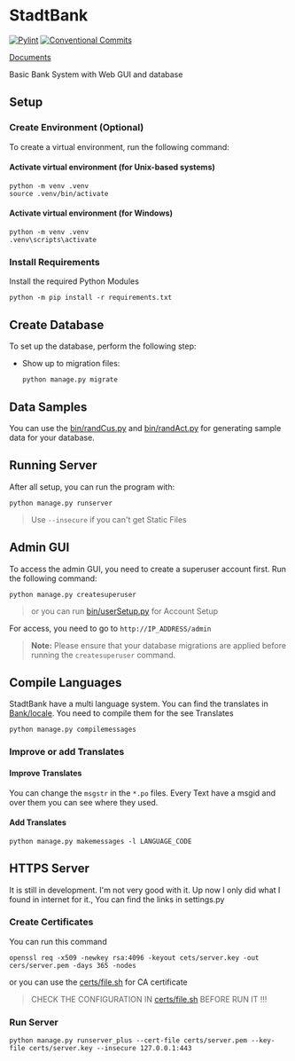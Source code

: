 # StadtBank

[![Pylint](https://github.com/Kafalar-Karisik/StadtBank/actions/workflows/pylint.yml/badge.svg?branch=Django-Tailwind)](https://github.com/Kafalar-Karisik/StadtBank/actions/workflows/pylint.yml)
[![Conventional Commits](https://img.shields.io/badge/Conventional%20Commits-1.0.0-%23FE5196?logo=conventionalcommits&logoColor=white)](https://conventionalcommits.org)

[Documents](https://oemersak.me/StadtBank/)

Basic Bank System with Web GUI and database

## Setup

### Create Environment (Optional)

To create a virtual environment, run the following command:

#### Activate virtual environment (for Unix-based systems)

```shell
python -m venv .venv
source .venv/bin/activate
```

#### Activate virtual environment (for Windows)

```shell
python -m venv .venv
.venv\scripts\activate
```

### Install Requirements

Install the required Python Modules

```shell
python -m pip install -r requirements.txt
```

## Create Database

To set up the database, perform the following step:

- Show up to migration files:

  ```shell
  python manage.py migrate
  ```

## Data Samples

You can use the [bin/randCus.py](bin/randCus.py) and [bin/randAct.py](bin/randAct.py) for generating sample data for your database.

## Running Server

After all setup, you can run the program with:

```shell
python manage.py runserver
```

> Use `--insecure` if you can't get Static Files

## Admin GUI

To access the admin GUI, you need to create a superuser account first. Run the following command:

```shell
python manage.py createsuperuser
```

> or you can run [bin/userSetup.py](bin/userSetup.py) for Account Setup

For access, you need to go to `http://IP_ADDRESS/admin`

> **Note:** Please ensure that your database migrations are applied before running the `createsuperuser` command.

## Compile Languages

StadtBank have a multi language system. You can find the translates in [Bank/locale](Bank/locale/). You need to compile them for the see Translates

```shell
python manage.py compilemessages
```

### Improve or add Translates

#### Improve Translates

You can change the `msgstr` in the `*.po` files. Every Text have a msgid and over them you can see where they used.

#### Add Translates

```shell
python manage.py makemessages -l LANGUAGE_CODE
```

## HTTPS Server

It is still in development. I'm not very good with it. Up now I only did what I found in internet for it.,
You can find the links in settings.py

### Create Certificates

You can run this command

```shell
openssl req -x509 -newkey rsa:4096 -keyout cets/server.key -out cers/server.pem -days 365 -nodes
```

or you can use the [certs/file.sh](certs/file.sh) for CA certificate

> CHECK THE CONFIGURATION IN [certs/file.sh](certs/file.sh) BEFORE RUN IT !!!

### Run Server

```shell
python manage.py runserver_plus --cert-file certs/server.pem --key-file certs/server.key --insecure 127.0.0.1:443
```
